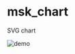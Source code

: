 # msk_chart
SVG chart

![demo](https://github.com/antonsrc/msk_chart/assets/42311699/dc6b248b-27c0-4e0e-be88-a49b784f4a89)
